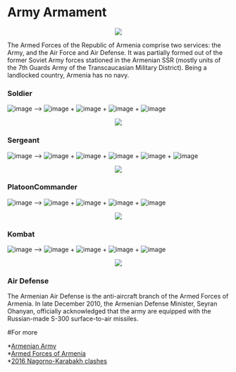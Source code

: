 # Army Armament

<p align="center">
<img src="http://epress.am/wp-content/uploads/2015/02/mil1.jpg">
</p>

The Armed Forces of the Republic of Armenia comprise two services: the Army, and the Air Force and Air Defense. It was partially formed out of the former Soviet Army forces stationed in the Armenian SSR (mostly units of the 7th Guards Army of the Transcaucasian Military District). Being a landlocked country, Armenia has no navy.

### Soldier
![image](https://i.gyazo.com/1ed68e17a8e69a5fe7aa0d01d9ce9849.png) -->
![image](http://vignette1.wikia.nocookie.net/h1z1/images/e/e7/AK47.png/revision/latest?cb=20151027111224&path-prefix=ru)
+
![image](https://a.allegroimg.com/s128/016bbd/7b3b67c84537b58e315d61cb10ea)
+
![image](http://ts02.spac.me/tpic/b8e52fab0e7e79b2e052bc6360f4d473/58392629.p.129.128.0.jpg)
+
![image](https://hydra-media.cursecdn.com/h1z1.gamepedia.com/thumb/b/b8/Skull_Full_Face_Respirator.png/128px-Skull_Full_Face_Respirator.png?version=b2a841e440b39a2fec7a65a806891972)

<p align="center">
<img src="https://i.gyazo.com/4bb4544aedfcf9805e48b9e33761e66a.png">
</p>

### Sergeant

![image](https://i.gyazo.com/cf234f89e7e330f1514d7da8916fd5b1.png) -->
![image](https://d2ujflorbtfzji.cloudfront.net/key-image/c98988ee-43a5-4a48-8a66-4dff51cb93ee.png)
+
![image](https://a.allegroimg.com/s128/016bbd/7b3b67c84537b58e315d61cb10ea)
+
![image](http://ts02.spac.me/tpic/b8e52fab0e7e79b2e052bc6360f4d473/58392629.p.129.128.0.jpg)
+
![image](https://hydra-media.cursecdn.com/h1z1.gamepedia.com/thumb/b/b8/Skull_Full_Face_Respirator.png/128px-Skull_Full_Face_Respirator.png?version=b2a841e440b39a2fec7a65a806891972)
+
![image](http://www.fmagazin.ru/_files/editor/images/prod/128/icom/icom_ic_f70t.jpg)

<p align="center">
<img src="https://i.gyazo.com/4c3415f2340bb7c7573206fca7ddbe3d.png">
</p>

### PlatoonCommander

![image](https://i.gyazo.com/9f3856ba50a7d51467e80f79aec1de87.png) -->
![image](https://i.gyazo.com/26089051d3ad0c665a21949ee4180280.png)
+
![image](https://i.gyazo.com/49272197b2a78269182b96ae78910e07.png)
+
![image](https://hydra-media.cursecdn.com/h1z1.gamepedia.com/thumb/b/b8/Skull_Full_Face_Respirator.png/128px-Skull_Full_Face_Respirator.png?version=b2a841e440b39a2fec7a65a806891972)
+
![image](http://www.fmagazin.ru/_files/editor/images/prod/128/icom/icom_ic_f4029sdr.jpg)


<p align="center">
<img src="https://i.gyazo.com/f677fae1f7cb80ca281019367287eeaa.png">
</p>

### Kombat

![image](https://i.gyazo.com/1d039bdf9ac4f965c5df0ffc04fc130c.png) -->
![image](http://vignette2.wikia.nocookie.net/callofduty/images/4/46/TT-33_menu_icon_WaW.png/revision/latest?cb=20120122072354)
+
![image](https://i.gyazo.com/482e16da630ecb0efc08ed833d535864.png)
+
![image](https://hydra-media.cursecdn.com/h1z1.gamepedia.com/thumb/b/b8/Skull_Full_Face_Respirator.png/128px-Skull_Full_Face_Respirator.png?version=b2a841e440b39a2fec7a65a806891972)
+
![image](https://i.gyazo.com/6849cbe79ba8ba181a24f9f42fee69e0.png)


<p align="center">
<img src="https://i.gyazo.com/1b2f09ca40846ff72e5e51c7acd27445.png">
</p>

### Air Defense

The Armenian Air Defense is the anti-aircraft branch of the Armed Forces of Armenia.
In late December 2010, the Armenian Defense Minister, Seyran Ohanyan, officially acknowledged that the army are equipped with the Russian-made S-300 surface-to-air missiles. 


#For more

*[Armenian Army](https://en.wikipedia.org/wiki/Armenian_Army) <br>
*[Armed Forces of Armenia](https://en.wikipedia.org/wiki/Armed_Forces_of_Armenia) <br>
*[2016 Nagorno-Karabakh clashes](https://en.wikipedia.org/wiki/2016_Nagorno-Karabakh_clashes)
